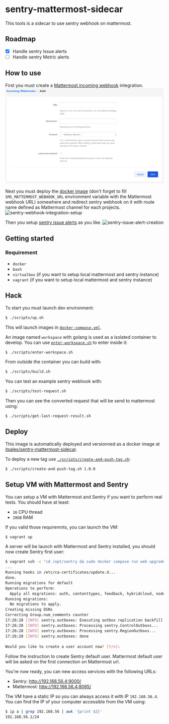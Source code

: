 # sentry-mattermost-sidecar

This tools is a sidecar to use sentry webhook on mattermost.

## Roadmap

- [x] Handle sentry Issue alerts
- [ ] Handle sentry Metric alerts

## How to use

First you must create a [Mattermost incoming webhook](https://docs.mattermost.com/developer/webhooks-incoming.html) integration.
![mattermost-incoming-webhook-integration-setup](docs/assets/mattermost-incoming-webhook-integration-setup.png)

Next you must deploy the [docker image](https://hub.docker.com/r/itsalex/sentry-mattermost-sidecar) (don't forget to fill `SMS_MATTERMOST_WEBHOOK_URL` environment variable with the Mattermost webhook URL) somewhere and redirect sentry webhook on it with route name defined as Mattermost channel for each projects.
![sentry-webhook-integration-setup](docs/assets/sentry-webhook-integration-setup.png)

Then you setup [sentry issue alerts](https://docs.sentry.io/product/alerts/) as you like.
![sentry-issue-alert-creation](docs/assets/sentry-issue-alert-creation.png)

## Getting started

### Requirement

- `docker`
- `bash`
- `virtualbox` (if you want to setup local mattermost and sentry instance)
- `vagrant` (if you want to setup local mattermost and sentry instance)

## Hack

To start you must launch dev environment:

```sh
$ ./scripts/up.sh
```

This will launch images in [`docker-compose.yml`](./docker-compose.yml).

An image named `workspace` with golang is used as a isolated container to
develop. You can use [`enter-workspace.sh`](./scripts/enter-workspace.sh)
to enter inside it:

```sh
$ ./scripts/enter-workspace.sh
```

From outside the container you can build with:

```sh
$ ./scripts/build.sh
```

You can test an example sentry webhook with:

```sh
$ ./scripts/test-request.sh
```

Then you can see the converted request that will be send to mattermost using:

```sh
$ ./scripts/get-last-request-result.sh
```

## Deploy

This image is automatically deployed and versionned as a docker image at [itsalex/sentry-mattermost-sidecar](https://hub.docker.com/r/itsalex/sentry-mattermost-sidecar).

To deploy a new tag use [`./scripts/create-and-push-tag.sh`](scripts/create-and-push-tag.sh):

```sh
$ ./scripts/create-and-push-tag.sh 1.0.0
```

## Setup VM with Mattermost and Sentry

You can setup a VM with Mattermost and Sentry if you want to perform real tests.
You should have at least:

- `16` CPU thread
- `20GB` RAM

If you valid those requiremnts, you can launch the VM:

```sh
$ vagrant up
```

A server will be launch with Mattermost and Sentry installed, you should now
create Sentry first user:

```sh
$ vagrant ssh -c "cd /opt/sentry && sudo docker compose run web upgrade"
...
Running hooks in /etc/ca-certificates/update.d...
done.
Running migrations for default
Operations to perform:
  Apply all migrations: auth, contenttypes, feedback, hybridcloud, nodestore, replays, sentry, sessions, sites, social_auth
Running migrations:
  No migrations to apply.
Creating missing DSNs
Correcting Group.num_comments counter
17:26:28 [INFO] sentry.outboxes: Executing outbox replication backfill
17:26:28 [INFO] sentry.outboxes: Processing sentry.ControlOutboxs...
17:26:28 [INFO] sentry.outboxes: Processing sentry.RegionOutboxs...
17:26:28 [INFO] sentry.outboxes: done

Would you like to create a user account now? [Y/n]:

```

Follow the instruction to create Sentry default user. Mattermost default user
will be asked on the first connection on Mattermost url.

You're now ready, you can new access services with the following URLs:

- Sentry: http://192.168.56.4:9000/
- Mattermost: http://192.168.56.4:8065/

The VM have a static IP so you can always access it with IP `192.168.56.4`.
You can find the IP of your computer accessible from the VM using:

```sh
$ ip a | grep 192.168.56 | awk '{print $2}'
192.168.56.1/24
```